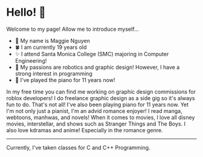 # Hello! 👋
Welcome to my page! Allow me to introduce myself...
- 🌸 My name is Maggie Nguyen
- 🍀 I am currently 19 years old
- ✨ I attend Santa Monica College (SMC) majoring in Computer Engineering! 
- 💖 My passions are robotics and graphic design! However, I have a strong interest in programming
- 🎹 I've played the piano for 11 years now! 

In my free time you can find me working on graphic design commissions for roblox developers! I do freelance graphic design as a side gig so it's always fun to do. 
That's not all! I've also been playing piano for 11 years now. 
Yet I'm not only just a pianist, I'm an advid romance enjoyer! I read manga, webtoons, manhwas, and novels! 
When it comes to movies, I love all disney movies, interstellar, and shows such as Stranger Things and The Boys. I also love kdramas and anime! Especially in the romance genre.

---
Currently, I've taken classes for C and C++ Programming.
